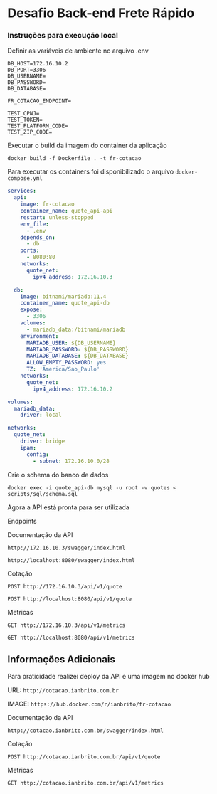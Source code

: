 # Desafio Back-end Frete Rápido

### Instruções para execução local
Definir as variáveis de ambiente no arquivo .env
```env
DB_HOST=172.16.10.2
DB_PORT=3306
DB_USERNAME=
DB_PASSWORD=
DB_DATABASE=

FR_COTACAO_ENDPOINT=

TEST_CPNJ=
TEST_TOKEN=
TEST_PLATFORM_CODE=
TEST_ZIP_CODE=
```
Executar o build da imagem do container da aplicação
```shell
docker build -f Dockerfile . -t fr-cotacao
```
Para executar os containers foi disponibilizado o arquivo `docker-compose.yml`

```yaml
services:
  api:
    image: fr-cotacao
    container_name: quote_api-api
    restart: unless-stopped
    env_file:
      - .env
    depends_on:
      - db
    ports:
      - 8080:80
    networks:
      quote_net:
        ipv4_address: 172.16.10.3

  db:
    image: bitnami/mariadb:11.4
    container_name: quote_api-db
    expose:
      - 3306
    volumes:
      - mariadb_data:/bitnami/mariadb
    environment:
      MARIADB_USER: ${DB_USERNAME}
      MARIADB_PASSWORD: ${DB_PASSWORD}
      MARIADB_DATABASE: ${DB_DATABASE}
      ALLOW_EMPTY_PASSWORD: yes
      TZ: 'America/Sao_Paulo'
    networks:
      quote_net:
        ipv4_address: 172.16.10.2

volumes:
  mariadb_data:
    driver: local

networks:
  quote_net:
    driver: bridge
    ipam:
      config:
        - subnet: 172.16.10.0/28
```
Crie o schema do banco de dados
```shell
docker exec -i quote_api-db mysql -u root -v quotes < scripts/sql/schema.sql
```
Agora a API está pronta para ser utilizada

Endpoints

Documentação da API

`http://172.16.10.3/swagger/index.html`

`http://localhost:8080/swagger/index.html`

Cotação

`POST http://172.16.10.3/api/v1/quote`

`POST http://localhost:8080/api/v1/quote`

Metricas

`GET http://172.16.10.3/api/v1/metrics`

`GET http://localhost:8080/api/v1/metrics`

## Informações Adicionais

Para praticidade realizei deploy da API e uma imagem no docker hub

URL: `http://cotacao.ianbrito.com.br`

IMAGE: `https://hub.docker.com/r/ianbrito/fr-cotacao`

Documentação da API

`http://cotacao.ianbrito.com.br/swagger/index.html`

Cotação

`POST http://cotacao.ianbrito.com.br/api/v1/quote`

Metricas

`GET http://cotacao.ianbrito.com.br/api/v1/metrics`
